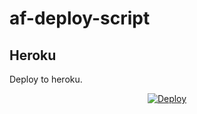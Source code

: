 # af-deploy-script

<!-- ## Railway

[![Deploy on Railway](https://railway.app/button.svg)](https://railway.app/new/template?template=)
<br> -->

## Heroku

Deploy to heroku.
<p align="center">
<a href="https://heroku.com/deploy?template=https://github.com/vdanu/af-deploy-script">
  <img src="https://www.herokucdn.com/deploy/button.svg" alt="Deploy">
</a>
</p>

